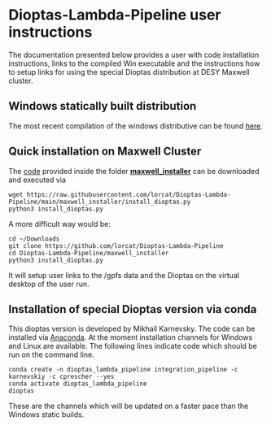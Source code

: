# Dioptas-Lambda-Pipeline user instructions

The documentation  presented below provides a user with code installation instructions, links to the compiled Win executable and the instructions how to setup links for using the special Dioptas distribution at DESY Maxwell cluster.

## Windows statically built distribution

The most recent compilation of the windows distributive can be found [here](https://github.com/karnevskiy/Dioptas/releases/tag/0.5.1-05).

## Quick installation on Maxwell Cluster
The [code](https://github.com/lorcat/Dioptas-Lambda-Pipeline/blob/main/maxwell_installer/install_dioptas.py) provided inside the folder **[maxwell_installer](https://github.com/lorcat/Dioptas-Lambda-Pipeline/tree/main/maxwell_installer)** can be downloaded and executed via
    
    wget https://raw.githubusercontent.com/lorcat/Dioptas-Lambda-Pipeline/main/maxwell_installer/install_dioptas.py
	python3 install_dioptas.py


A more difficult way would be:

    cd ~/Downloads
    git clone https://github.com/lorcat/Dioptas-Lambda-Pipeline
    cd Dioptas-Lambda-Pipeline/maxwell_installer
    python3 install_dioptas.py

It will setup user links to the /gpfs data and the Dioptas on the virtual desktop of the user run.

## Installation of special Dioptas version via conda
This dioptas version is developed by Mikhail Karnevsky. The code can be installed via [Anaconda](https://www.anaconda.com/). At the moment installation channels for Windows and Linux are available. The following lines indicate code which should be run on the command line.

	conda create -n dioptas_lambda_pipeline integration_pipeline -c karnevskiy -c cprescher --yes
	conda activate dioptas_lambda_pipeline
	dioptas

These are the channels which will be updated on a faster pace than the Windows static builds.